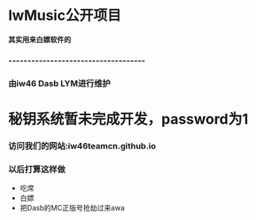 # IwMusic公开项目
#### 其实用来白嫖软件的
### ------------------------------------
### 由iw46 Dasb LYM进行维护
# 秘钥系统暂未完成开发，password为1
### 访问我们的网站:iw46teamcn.github.io
### 以后打算这样做
*  吃席
*  白嫖
*  把Dasb的MC正版号抢劫过来awa
